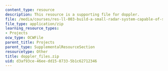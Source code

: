 ```yaml
---
content_type: resource
description: This resource is a supporting file for doppler.
file: /media/courses/res-ll-003-build-a-small-radar-system-capable-of-sensing-range-doppler-and-synthetic-aperture-radar-imaging-january-iap-2011/d3af93ce46eedd1587335b1c62712346_doppler_files.zip
file_type: application/zip
learning_resource_types:
- Projects
ocw_type: OCWFile
parent_title: Projects
parent_type: SupplementalResourceSection
resourcetype: Other
title: doppler_files.zip
uid: d3af93ce-46ee-dd15-8733-5b1c62712346
---
```

